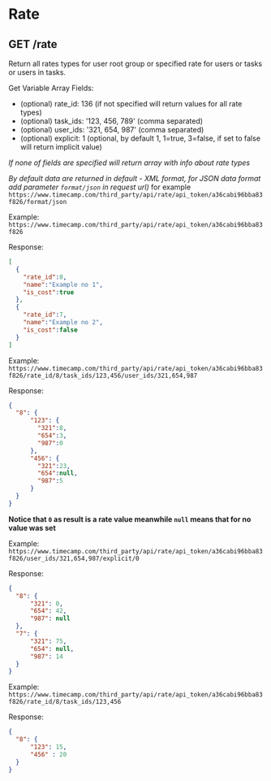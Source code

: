 Rate
======

GET /rate
----------

Return all rates types for user root group or specified rate for users or tasks or users in tasks. 

Get Variable Array Fields:
* (optional) rate_id: 136 (if not specified will return values for all rate types)
* (optional) task_ids: '123, 456, 789' (comma separated)
* (optional) user_ids: '321, 654, 987' (comma separated)
* (optional) explicit: 1 (optional, by default 1, 1=true, 3=false, if set to false will return implicit value)

_If none of fields are specified will return array with info about rate types_


_By default data are returned in default - XML format, for JSON data format add parameter `format/json` in request url)_
for example `https://www.timecamp.com/third_party/api/rate/api_token/a36cabi96bba83f826/format/json`

Example:
`https://www.timecamp.com/third_party/api/rate/api_token/a36cabi96bba83f826`

Response:
```json
[
  {
    "rate_id":8,
    "name":"Example no 1",
    "is_cost":true
  },
  {
    "rate_id":7,
    "name":"Example no 2",
    "is_cost":false
  }
]
```


Example:
`https://www.timecamp.com/third_party/api/rate/api_token/a36cabi96bba83f826/rate_id/8/task_ids/123,456/user_ids/321,654,987`

Response:
```json
{
  "8": {
      "123": {
        "321":8,
        "654":3,
        "987":0
      },
      "456": {
        "321":23,
        "654":null,
        "987":5
      }
  }
}
```

**Notice that `0` as result is a rate value meanwhile `null` means that for no value was set** 

Example:
`https://www.timecamp.com/third_party/api/rate/api_token/a36cabi96bba83f826/user_ids/321,654,987/explicit/0`

Response:
```json
{
  "8": {
      "321": 0,
      "654": 42,
      "987": null
  },
  "7": {
      "321": 75,
      "654": null,
      "987": 14
  }
}
```

Example:
`https://www.timecamp.com/third_party/api/rate/api_token/a36cabi96bba83f826/rate_id/8/task_ids/123,456`

Response:
```json
{
  "8": {
      "123": 15,
      "456" : 20
  }
}
```

